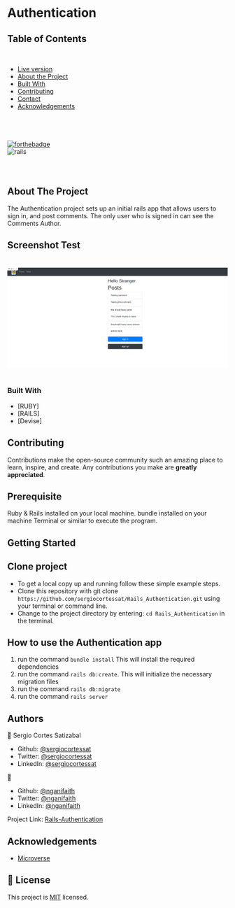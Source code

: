 # Authentication

## Table of Contents
  <br />

* [Live version](https://apple-custard-88947.herokuapp.com/)
* [About the Project](#about-the-project)
* [Built With](#built-with)
* [Contributing](#contributing)
* [Contact](#authors)
* [Acknowledgements](#acknowledgements) 

#
<br />

[![forthebadge](https://forthebadge.com/images/badges/made-with-ruby.svg)](https://forthebadge.com) </br>
![rails](https://img.shields.io/badge/Ruby_on_Rails-CC0000?style=for-the-badge&logo=ruby-on-rails&logoColor=white)

<br />

#


<!-- ABOUT THE PROJECT   -->
## About The Project

The Authentication project sets up an initial rails app that allows users to sign in, and post comments. The only user who is signed in can see the Comments Author.

## Screenshot Test
#
<p align="center">
  <img height="auto" src="Screenshot.png">
</p>

#

### Built With

* [RUBY]
* [RAILS]
* [Devise]

## Contributing

Contributions make the open-source community such an amazing place to learn, inspire, and create. Any contributions you make are **greatly appreciated**.

## Prerequisite

Ruby & Rails installed on your local machine.
bundle installed on your machine
Terminal or similar to execute the program.


## Getting Started


## Clone project

- To get a local copy up and running follow these simple example steps.
- Clone this repository with git clone ```https://github.com/sergiocortessat/Rails_Authentication.git``` using your terminal or command line.
- Change to the project directory by entering: ```cd Rails_Authentication``` in the terminal.


## How to use the Authentication app
1. run the command ```bundle install```   This will install the required dependencies
2. run the command ```rails db:create```. This will initialize the necessary migration files
3. run the command ```rails db:migrate``` 
4. run the command ```rails server```


## Authors

👤 Sergio Cortes Satizabal

- Github: [@sergiocortessat](https://github.com/sergiocortessat)
- Twitter: [@sergiocortessat](https://twitter.com/sergiocortessat)
- LinkedIn: [@sergiocortessat](www.linkedin.com/in/sergio-cortes-satizabal-3b452194)

👤 

- Github: [@nganifaith](https://github.com/nganifaith)
- Twitter: [@nganifaith](https://twitter.com/Bright_Ngani)
- LinkedIn: [@nganifaith](https://www.linkedin.com/in/ngani-faith/)


Project Link: [Rails-Authentication](https://github.com/sergiocortessat/Rails_Authentication/issues/1)


<!-- ACKNOWLEDGEMENTS -->
## Acknowledgements

* [Microverse](https://www.microverse.org/)

## 📝 License

This project is [MIT](LICENSE) licensed.


